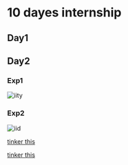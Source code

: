 # 10 dayes internship 

## Day1

## Day2

### Exp1
![iity](https://github.com/aswinunn/INTERNSHIP/blob/main/img/day1.png)

### Exp2
![iid](https://github.com/aswinunn/INTERNSHIP/blob/main/img/day%202%20.png)

[tinker this ](https://www.tinkercad.com/things/9SDdt5230nZ-led/editel)

[tinker this ](https://www.tinkercad.com/things/3RGF7Sw0wRk-led-3/editel)
